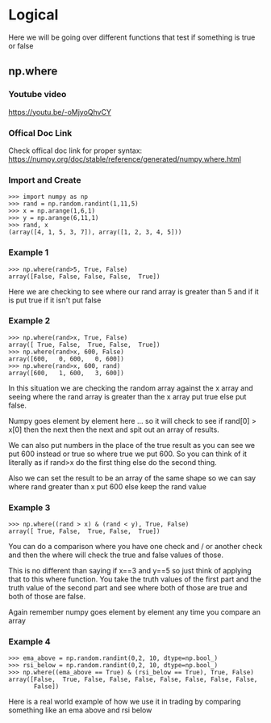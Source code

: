 # Logical
Here we will be going over different functions that test if something is true or false

## np.where
### Youtube video
https://youtu.be/-oMjyoQhvCY
### Offical Doc Link
Check offical doc link for proper syntax:
https://numpy.org/doc/stable/reference/generated/numpy.where.html

### Import and Create
```pycon
>>> import numpy as np
>>> rand = np.random.randint(1,11,5)
>>> x = np.arange(1,6,1)
>>> y = np.arange(6,11,1)
>>> rand, x
(array([4, 1, 5, 3, 7]), array([1, 2, 3, 4, 5]))
```
### Example 1
```pycon
>>> np.where(rand>5, True, False)
array([False, False, False, False,  True])
```
Here we are checking to see where our rand array is greater than 5 and if it is put true if it isn't put false
### Example 2
```pycon
>>> np.where(rand>x, True, False)
array([ True, False,  True, False,  True])
>>> np.where(rand>x, 600, False)
array([600,   0, 600,   0, 600])
>>> np.where(rand>x, 600, rand)
array([600,   1, 600,   3, 600])
```
In this situation we are checking the random array against the x array and seeing where the rand array is greater than the x array put true else put false.

Numpy goes element by element here ... so it will check to see if rand[0] > x[0] then the next then the next and spit out an array of results.

We can also put numbers in the place of the true result as you can see we put 600 instead or true so where true we put 600. So you can think of it literally as if rand>x do the first thing else do the second thing.

Also we can set the result to be an array of the same shape so we can say where rand greater than x put 600 else keep the rand value 
### Example 3
```pycon
>>> np.where((rand > x) & (rand < y), True, False)
array([ True, False,  True, False,  True])
```
You can do a comparison where you have one check and / or another check and then the where will check the true and false values of those.

This is no different than saying if x==3 and y==5 so just think of applying that to this where function. You take the truth values of the first part and the truth value of the second part and see where both of those are true and both of those are false.

Again remember numpy goes element by element any time you compare an array
### Example 4
```pycon
>>> ema_above = np.random.randint(0,2, 10, dtype=np.bool_)
>>> rsi_below = np.random.randint(0,2, 10, dtype=np.bool_)
>>> np.where((ema_above == True) & (rsi_below == True), True, False)
array([False,  True, False, False, False, False, False, False, False,
       False])
```
Here is a real world example of how we use it in trading by comparing something like an ema above and rsi below